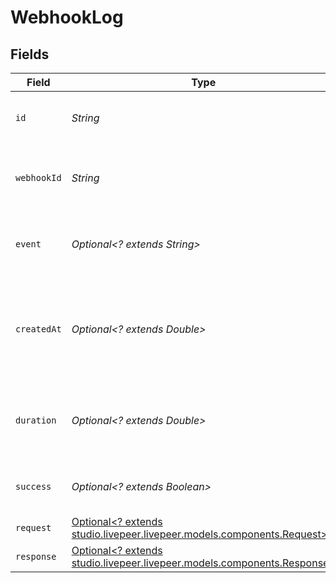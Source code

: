 # WebhookLog


## Fields

| Field                                                                                                          | Type                                                                                                           | Required                                                                                                       | Description                                                                                                    | Example                                                                                                        |
| -------------------------------------------------------------------------------------------------------------- | -------------------------------------------------------------------------------------------------------------- | -------------------------------------------------------------------------------------------------------------- | -------------------------------------------------------------------------------------------------------------- | -------------------------------------------------------------------------------------------------------------- |
| `id`                                                                                                           | *String*                                                                                                       | :heavy_check_mark:                                                                                             | N/A                                                                                                            | de7818e7-610a-4057-8f6f-b785dc1e6f88                                                                           |
| `webhookId`                                                                                                    | *String*                                                                                                       | :heavy_check_mark:                                                                                             | ID of the webhook this request was made for                                                                    | de7818e7-610a-4057-8f6f-b785dc1e6f88                                                                           |
| `event`                                                                                                        | *Optional<? extends String>*                                                                                   | :heavy_minus_sign:                                                                                             | The event type that triggered the webhook request                                                              | stream.started                                                                                                 |
| `createdAt`                                                                                                    | *Optional<? extends Double>*                                                                                   | :heavy_minus_sign:                                                                                             | Timestamp (in milliseconds) at which webhook request object was<br/>created<br/>                               | 1587667174725                                                                                                  |
| `duration`                                                                                                     | *Optional<? extends Double>*                                                                                   | :heavy_minus_sign:                                                                                             | The time taken (in seconds) to make the webhook request                                                        | 0.5                                                                                                            |
| `success`                                                                                                      | *Optional<? extends Boolean>*                                                                                  | :heavy_minus_sign:                                                                                             | Whether the webhook request was successful                                                                     | true                                                                                                           |
| `request`                                                                                                      | [Optional<? extends studio.livepeer.livepeer.models.components.Request>](../../models/components/Request.md)   | :heavy_minus_sign:                                                                                             | N/A                                                                                                            |                                                                                                                |
| `response`                                                                                                     | [Optional<? extends studio.livepeer.livepeer.models.components.Response>](../../models/components/Response.md) | :heavy_minus_sign:                                                                                             | N/A                                                                                                            |                                                                                                                |